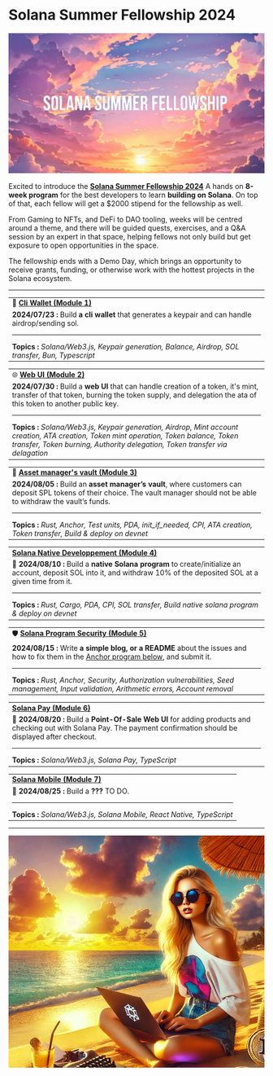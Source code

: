 # Solana Summer Fellowship 2024

![](assets/ssf2024.png)

Excited to introduce the [**Solana Summer Fellowship 2024**](https://summer.superteam.fun/) A hands on **8-week program** for the best developers to learn **building on Solana**. On top of that, each fellow will get a $2000 stipend for the fellowship as well.

From Gaming to NFTs, and DeFi to DAO tooling, weeks will be centred around a theme, and there will be guided quests, exercises, and a Q&A session by an expert in that space, helping fellows not only build but get exposure to open opportunities in the space.

The fellowship ends with a Demo Day, which brings an opportunity to receive grants, funding, or otherwise work with the hottest projects in the Solana ecosystem.



--------

<table>

  <tr>
    <td>👛 <b><a href="https://github.com/Laugharne/ssf_s1_exo">Cli Wallet (Module 1)</a></b></td>
  </tr>
  <tr>
    <td><b>2024/07/23 :</b> Build <b>a cli wallet</b> that generates a keypair and can handle airdrop/sending sol.
    <hr><b>Topics :</b>
    <i>
        Solana/Web3.js,
        Keypair generation,
        Balance,
        Airdrop,
        SOL transfer,
        Bun, Typescript
    </i>
    </td>
  </tr>


</table>


<table>

  <tr>
    <td>🌐 <b><a href="https://github.com/Laugharne/ssf_s2_exo">Web UI (Module 2)</a></b></td>
  </tr>
  <tr>
    <td><b>2024/07/30 :</b> Build a <b>web UI</b> that can handle creation of a token, it's mint, transfer of that token, burning the token supply, and delegation the ata of this token to another public key.
    <hr><b>Topics :</b>
    <i>
        Solana/Web3.js,
        Keypair generation,
        Airdrop,
        Mint account creation,
        ATA creation,
        Token mint operation,
        Token balance,
        Token transfer,
        Token burning,
        Authority delegation,
        Token transfer via delagation
    </i>
  </td>
  </tr>


</table>


<table>

  <tr>
    <td>🏦 <b><a href="https://github.com/Laugharne/ssf_s3_exo">Asset manager's vault (Module 3)</a></b></td>
  </tr>
  <tr>
    <td><b>2024/08/05 :</b> Build an <b>asset manager’s vault</b>, where customers can deposit SPL tokens of their choice. The vault manager should not be able to withdraw the vault’s funds.
    <hr><b>Topics :</b>
    <i>
      Rust,
      Anchor,
      Test units,
      PDA,
      init_if_needed,
      CPI,
      ATA creation,
      Token transfer,
      Build & deploy on devnet
      </i>
  </td>
  </tr>


</table>


<table>

  <tr>
    <td><b><a href="https://github.com/Laugharne/ssf_s4_exo">Solana Native Developpement (Module 4)</a></b></td>
  </tr>
  <tr>
    <td>🔧 <b>2024/08/10 :</b> Build a <b>native Solana program</b> to create/initialize an account, deposit SOL into it, and withdraw 10% of the deposited SOL at a given time from it.
    <hr><b>Topics :</b>
    <i>
      Rust,
      Cargo,
      PDA,
      CPI,
      SOL transfer,
      Build native solana program & deploy on devnet
    </i>
  </td>
  </tr>


</table>


<table>

  <tr>
    <td>🛡️ <b><a href="https://medium.com/@franck.maussand/securing-solana-programs-avoiding-common-pitfalls-in-rust-and-anchor-development-f3a863b43d34">Solana Program Security (Module 5)</a></b></td>
  </tr>
  <tr>
    <td><b>2024/08/15 :</b> Write <b>a simple blog, or a README</b> about the issues and how to fix them in the <a href="https://github.com/GitBolt/insecure-program/blob/master/programs/unsecure-program/src/lib.rs">Anchor program below</a>, and submit it.
    <hr><b>Topics :</b>
    <i>
      Rust,
      Anchor,
      Security,
      Authorization vulnerabilities,
      Seed management,
      Input validation,
      Arithmetic errors,
      Account removal
    </i>
  </td>
  </tr>


</table>


<table>

  <tr>
    <td><b><a href="https://github.com/Laugharne/ssf_s6_exo">Solana Pay (Module 6)</a></b></td>
  </tr>
  <tr>
    <td>🛒 <b>2024/08/20 :</b> Build a <b>Point-Of-Sale Web UI</b> for adding products and checking out with Solana Pay. The payment confirmation should be displayed after checkout.
    <hr><b>Topics :</b>
    <i>
      Solana/Web3.js,
      Solana Pay,
      TypeScript
    </i>
  </td>
  </tr>


</table>


<table>

  <tr>
    <td><b><a href="https://github.com/Laugharne/ssf_s7_exo">Solana Mobile (Module 7)</a></b></td>
  </tr>
  <tr>
    <td>📲 <b>2024/08/25 :</b> Build a <b>???</b> TO DO.
    <hr><b>Topics :</b>
    <i>
      Solana/Web3.js,
      Solana Mobile,
      React Native,
      TypeScript
    </i>
  </td>
  </tr>


</table>

----

![](assets/julie.png)
